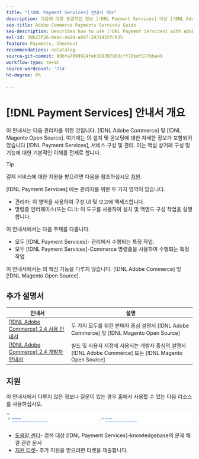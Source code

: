 ```yaml
---
title: "[!DNL Payment Services] 안내서 개요"
description: 다음에 대한 포괄적인 정보 [!DNL Payment Services] 대상 [!DNL Adobe Commerce] 및 [!DNL Magento Open Source] 설치 및 온보딩을 포함한 관리자
seo-title: Adobe Commerce Payments Services Guide
seo-description: Describes how to use [!DNL Payment Services] with Adobe Commerce or [!DNL Magento Open Source].
exl-id: 30b23f26-9aac-4a24-a607-2431455fc935
feature: Payments, Checkout
recommendations: noCatalog
source-git-commit: 90bfa7099924feb308397960cff76bdf177bbe49
workflow-type: tm+mt
source-wordcount: '214'
ht-degree: 0%

---
```


# [!DNL Payment Services] 안내서 개요

이 안내서는 다음 관리자를 위한 것입니다. [!DNL Adobe Commerce] 및 [!DNL Magento Open Source]. 여기에는 의 설치 및 온보딩에 대한 자세한 정보가 포함되어 있습니다 [!DNL Payment Services], 서비스 구성 및 관리. 이는 핵심 상거래 구성 및 기능에 대한 기본적인 이해를 전제로 합니다.

>[!TIP]
>
>결제 서비스에 대한 지원을 받으려면 다음을 참조하십시오 [지원](#support).

[!DNL Payment Services] 에는 관리자를 위한 두 가지 영역이 있습니다.

* 관리자: 이 영역을 사용하여 구성 UI 및 보고에 액세스합니다.
* 명령줄 인터페이스(또는 CLI): 이 도구를 사용하여 설치 및 백엔드 구성 작업을 실행합니다.

이 안내서에서는 다음 주제를 다룹니다.

* 모두 [!DNL Payment Services]- 관리에서 수행되는 특정 작업.
* 모두 [!DNL Payment Services]-Commerce 명령줄을 사용하여 수행되는 특정 작업

이 안내서에서는 의 핵심 기능을 다루지 않습니다. [!DNL Adobe Commerce] 및 [!DNL Magento Open Source].

## 추가 설명서

| 안내서 | 설명 |
|------ | ----------- |
| [[!DNL Adobe Commerce] 2.4 사용 안내서](https://experienceleague.adobe.com/docs/commerce-admin/user-guides/home.html) | 두 가지 모두를 위한 판매자 중심 설명서 [!DNL Adobe Commerce] 및 [!DNL Magento Open Source] |
| [[!DNL Adobe Commerce] 2.4 개발자 안내서](https://developer.adobe.com/commerce/docs) | 빌드 및 사용자 지정에 사용되는 개발자 중심의 설명서 [!DNL Adobe Commerce] 또는 [!DNL Magento Open Source] |

## 지원

이 안내서에서 다루지 않은 정보나 질문이 있는 경우 홈에서 사용할 수 있는 다음 리소스를 사용하십시오.

![도움말 리소스](assets/help-resources.png)

* [도움말 센터](https://experienceleague.adobe.com/docs/commerce-knowledge-base/kb/overview.html)- 검색 대상 [!DNL Payment Services]-knowledgebase의 문제 해결 관련 문서
* [지원 티켓](https://experienceleague.adobe.com/docs/commerce-knowledge-base/kb/help-center-guide/magento-help-center-user-guide.html#submit-ticket)- 추가 지원을 받으려면 티켓을 제출합니다.
